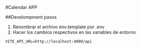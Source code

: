 #Calendar APP


##Develompment pasos
1. Renombrar el archivo env.template por .env
2. Hacer los cambios respectivos en las variables de entorno

``````
VITE_API_URL=http://localhost:4000/api

``````